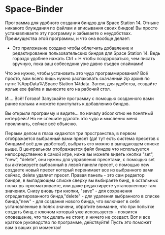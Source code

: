 # Space-Binder

Программа для удобного создания биндов для Space Station 14. Отныне никакого блуждания по файлам и вписывания своих биндов! Вы просто устанавливаете эту программу и забываете о неудобствах. Преимущества этой программы, и что она вообще делает:

- Это приложение создано чтобы облегчить добавление и редактирование пользовательских биндов для Space Station 14. Ведь гораздо удобнее нажать Ctrl + H чтобы поздороваться, чем писать вручную, пока ваш собеседник уже давно съеден слаймами!

Что же нужно, чтобы установить это чудо программирования? Всё просто, вам всего лишь нужно распаковать скачанный zip архив по пути: %AppData%\Space Station 14\data. Затем, для удобства, создайте ярлык exe файла и вынесите его на рабочий стол.

И.... Всё! Готово! Запускайте программу с помощью созданного вами ранее ярлыка и можете приступать к добавлению биндов.

Вы открыли программу и видите... по началу абсолютно не понятный интерфейс! Но не спешите удалять это чудо и мысленно меня проклинать, сейчас всё объясню. 

Первым делом в глаза кидаются три пространства, в первом отображается выбранный вами пресет (да! тут есть система пресетов с биндами! всё для удобства!), выбрать его можно в выпадающем списке выше. В центральном отображается файл биндов что используется непосредственно в самой игре, ниже вы можете видеть кнопки "set", "new", "delete", они нужны для управления пресетами, с помощью set вы активируете выбранный в левой панели пресет, с помощью new создаете новый пресет который перенимает все из выбранного вами сейчас, delete удаляет пресет. Правая панель - это сам редактор биндов, в выпадающем списке сверху вы выбираете бинд, в остальных полях вы просматриваете, или даже редактируете установленные там значения. Снизу вновь три кнопки, "save" - для сохранения отредактированного бинда,"delete" - для удаления выбранного в списке бинда,"new" - для создания нового бинда, что включает в себя установленные в полях значени, обратите внимание, что при попытке создать бинд с ключом который уже используется - появится оповещение, что так делать не стоит, и ничего не создаст. Вот и все краткое руководство по программе, действуйте! Пусть это поможет вам в ваших рп моментах!
